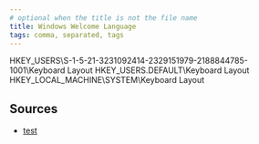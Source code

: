 ```yaml
---
# optional when the title is not the file name
title: Windows Welcome Language
tags: comma, separated, tags
---
```



HKEY_USERS\S-1-5-21-3231092414-2329151979-2188844785-1001\Keyboard Layout
HKEY_USERS\.DEFAULT\Keyboard Layout
HKEY_LOCAL_MACHINE\SYSTEM\Keyboard Layout


## Sources
- [test][test tag]

[test tag]: www.test.com
[technet discussion]: https://social.technet.microsoft.com/Forums/lync/en-US/6a21b20a-4d04-460a-b672-968de78c6646/command-line-tools-to-completely-change-regioninput-language-for-default-user-and-welcome-screen?forum=winservergen
